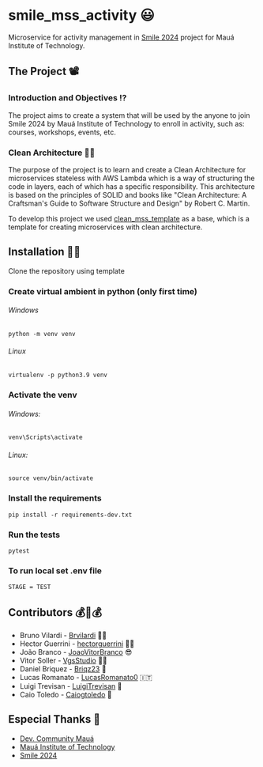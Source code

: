 # smile_mss_activity 😃

Microservice for activity management in [Smile 2024](https://smile.maua.br/) project for Mauá Institute of Technology.

## The Project 📽

### Introduction and Objectives ⁉

The project aims to create a system that will be used by the anyone to join Smile 2024 by Mauá Institute of Technology to enroll in activity, such as: courses, workshops, events, etc.

### Clean Architecture 🧼🏰

The purpose of the project is to learn and create a Clean Architecture for microservices stateless with AWS Lambda which is a way of structuring
the code in layers, each of which has a
specific responsibility. This architecture is based on the principles of SOLID and books like "Clean Architecture: A
Craftsman's Guide to Software Structure and Design" by Robert C. Martin.

To develop this project we used [clean_mss_template](https://github.com/Maua-Dev/clean_mss_template) as a base, which is a template for creating microservices with clean architecture.

## Installation 👩‍💻

Clone the repository using template

### Create virtual ambient in python (only first time)

###### Windows

    python -m venv venv

###### Linux

    virtualenv -p python3.9 venv

### Activate the venv

###### Windows:

    venv\Scripts\activate

###### Linux:

    source venv/bin/activate

### Install the requirements

    pip install -r requirements-dev.txt

### Run the tests

    pytest

### To run local set .env file

    STAGE = TEST


## Contributors 💰🤝💰

- Bruno Vilardi - [Brvilardi](https://github.com/Brvilardi) 👷‍♂️
- Hector Guerrini - [hectorguerrini](https://github.com/hectorguerrini) 🧙‍♂️
- João Branco - [JoaoVitorBranco](https://github.com/JoaoVitorBranco) 😎
- Vitor Soller - [VgsStudio](https://github.com/VgsStudio) 🐱‍💻
- Daniel Briquez - [Briqz23](https://github.com/Briqz23) 🧱
- Lucas Romanato - [LucasRomanato0](https://github.com/LucasRomanato0) 🇮🇹
- Luigi Trevisan - [LuigiTrevisan](https://github.com/LuigiTrevisan) 🍄
- Caio Toledo - [Caiogtoledo](https://github.com/caiogtoledo) 🐰

## Especial Thanks 🙏

- [Dev. Community Mauá](https://www.instagram.com/devcommunitymaua/)
- [Mauá Institute of Technology](https://www.maua.br/)
- [Smile 2024](https://smile.maua.br/)




